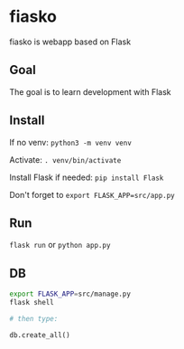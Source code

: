 # fiasko
fiasko is webapp based on Flask

## Goal
The goal is to learn development with Flask

## Install
If no venv: `python3 -m venv venv`

Activate: `. venv/bin/activate`

Install Flask if needed: `pip install Flask`

Don't forget to `export FLASK_APP=src/app.py`

## Run
`flask run` or `python app.py`

## DB
```bash
export FLASK_APP=src/manage.py
flask shell

# then type:
```

```py
db.create_all()
```
